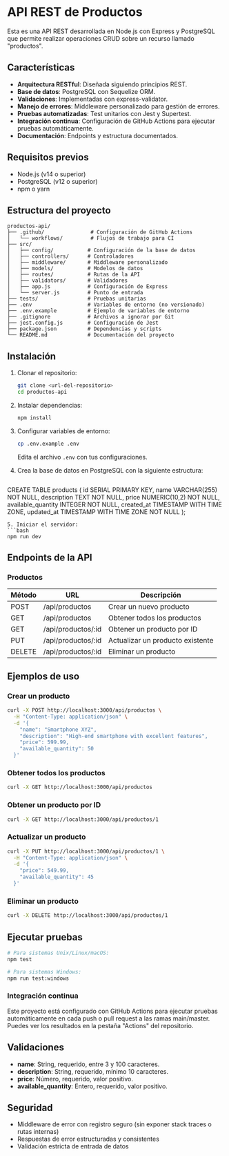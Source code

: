 # API REST de Productos

Esta es una API REST desarrollada en Node.js con Express y PostgreSQL que permite realizar operaciones CRUD sobre un recurso llamado "productos".

## Características

- **Arquitectura RESTful**: Diseñada siguiendo principios REST.
- **Base de datos**: PostgreSQL con Sequelize ORM.
- **Validaciones**: Implementadas con express-validator.
- **Manejo de errores**: Middleware personalizado para gestión de errores.
- **Pruebas automatizadas**: Test unitarios con Jest y Supertest.
- **Integración continua**: Configuración de GitHub Actions para ejecutar pruebas automáticamente.
- **Documentación**: Endpoints y estructura documentados.

## Requisitos previos

- Node.js (v14 o superior)
- PostgreSQL (v12 o superior)
- npm o yarn

## Estructura del proyecto

```
productos-api/
├── .github/               # Configuración de GitHub Actions
│   └── workflows/         # Flujos de trabajo para CI
├── src/
│   ├── config/           # Configuración de la base de datos
│   ├── controllers/      # Controladores 
│   ├── middleware/       # Middleware personalizado
│   ├── models/           # Modelos de datos
│   ├── routes/           # Rutas de la API
│   ├── validators/       # Validadores
│   ├── app.js            # Configuración de Express
│   └── server.js         # Punto de entrada
├── tests/                # Pruebas unitarias
├── .env                  # Variables de entorno (no versionado)
├── .env.example          # Ejemplo de variables de entorno
├── .gitignore            # Archivos a ignorar por Git
├── jest.config.js        # Configuración de Jest
├── package.json          # Dependencias y scripts
└── README.md             # Documentación del proyecto
```

## Instalación

1. Clonar el repositorio:
   ```bash
   git clone <url-del-repositorio>
   cd productos-api
   ```

2. Instalar dependencias:
   ```bash
   npm install
   ```

3. Configurar variables de entorno:
   ```bash
   cp .env.example .env
   ```
   Edita el archivo `.env` con tus configuraciones.

4. Crea la base de datos en PostgreSQL con la siguiente estructura:
   ```bash
CREATE TABLE products (
  id SERIAL PRIMARY KEY,
  name VARCHAR(255) NOT NULL,
  description TEXT NOT NULL,
  price NUMERIC(10,2) NOT NULL,
  available_quantity INTEGER NOT NULL,
  created_at TIMESTAMP WITH TIME ZONE,
  updated_at TIMESTAMP WITH TIME ZONE NOT NULL
);
   ```
5. Iniciar el servidor:
   ```bash
   npm run dev
   ```

## Endpoints de la API

### Productos

| Método | URL | Descripción |
|--------|-----|-------------|
| POST | /api/productos | Crear un nuevo producto |
| GET | /api/productos | Obtener todos los productos |
| GET | /api/productos/:id | Obtener un producto por ID |
| PUT | /api/productos/:id | Actualizar un producto existente |
| DELETE | /api/productos/:id | Eliminar un producto |

## Ejemplos de uso

### Crear un producto

```bash
curl -X POST http://localhost:3000/api/productos \
  -H "Content-Type: application/json" \
  -d '{
    "name": "Smartphone XYZ",
    "description": "High-end smartphone with excellent features",
    "price": 599.99,
    "available_quantity": 50
  }'
```

### Obtener todos los productos

```bash
curl -X GET http://localhost:3000/api/productos
```

### Obtener un producto por ID

```bash
curl -X GET http://localhost:3000/api/productos/1
```

### Actualizar un producto

```bash
curl -X PUT http://localhost:3000/api/productos/1 \
  -H "Content-Type: application/json" \
  -d '{
    "price": 549.99,
    "available_quantity": 45
  }'
```

### Eliminar un producto

```bash
curl -X DELETE http://localhost:3000/api/productos/1
```

## Ejecutar pruebas

```bash
# Para sistemas Unix/Linux/macOS:
npm test

# Para sistemas Windows:
npm run test:windows
```

### Integración continua

Este proyecto está configurado con GitHub Actions para ejecutar pruebas automáticamente en cada push o pull request a las ramas main/master. Puedes ver los resultados en la pestaña "Actions" del repositorio.

## Validaciones

- **name**: String, requerido, entre 3 y 100 caracteres.
- **description**: String, requerido, mínimo 10 caracteres.
- **price**: Número, requerido, valor positivo.
- **available_quantity**: Entero, requerido, valor positivo.

## Seguridad

- Middleware de error con registro seguro (sin exponer stack traces o rutas internas)
- Respuestas de error estructuradas y consistentes
- Validación estricta de entrada de datos